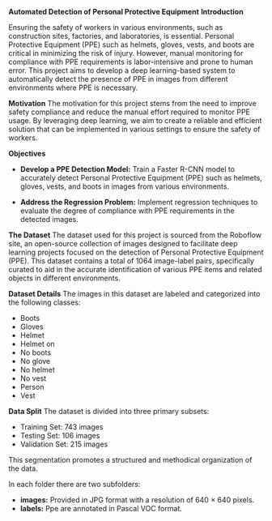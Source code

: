 **Automated Detection of Personal Protective Equipment**
**Introduction**

Ensuring the safety of workers in various environments, such as construction sites, factories, and laboratories, is essential. Personal Protective Equipment (PPE) such as helmets, gloves, vests, and boots are critical in minimizing the risk of injury. However, manual monitoring for compliance with PPE requirements is labor-intensive and prone to human error. This project aims to develop a deep learning-based system to automatically detect the presence of PPE in images from different environments where PPE is necessary.

**Motivation**
The motivation for this project stems from the need to improve safety compliance and reduce the manual effort required to monitor PPE usage. By leveraging deep learning, we aim to create a reliable and efficient solution that can be implemented in various settings to ensure the safety of workers.

**Objectives**
* **Develop a PPE Detection Model:** Train a Faster R-CNN  model to
accurately detect Personal Protective Equipment (PPE) such as helmets, gloves, vests, and boots in images from various environments.

* **Address the Regression Problem:** Implement regression techniques to evaluate the degree of compliance with PPE requirements in the detected images.

**The Dataset**
The dataset used for this project is sourced from the Roboflow site, an open-source collection of images designed to facilitate deep learning projects focused on the detection of Personal Protective Equipment (PPE). This dataset contains a total of 1064 image-label pairs, specifically curated to aid in the accurate identification of various PPE items and related objects in different environments.

**Dataset Details**
The images in this dataset are labeled and categorized into the following classes:

* Boots
* Gloves
* Helmet
* Helmet on
* No boots
* No glove
* No helmet
* No vest
* Person
* Vest

**Data Split**
The dataset is divided into three primary subsets:

* Training Set: 743 images
* Testing Set: 106 images
* Validation Set: 215 images

This segmentation promotes a structured and methodical organization of the data.

In each folder there are two subfolders:
* **images:** Provided in JPG format with a resolution of 640 × 640 pixels.
* **labels:** Ppe are annotated in Pascal VOC format.



